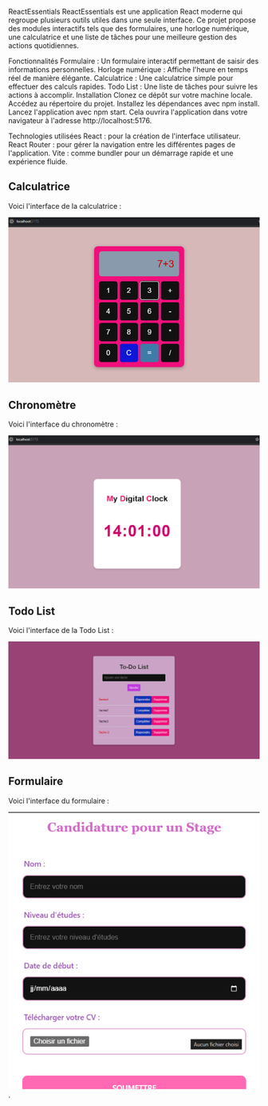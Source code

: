 ReactEssentials
ReactEssentials est une application React moderne qui regroupe plusieurs outils utiles dans une seule interface. Ce projet propose des modules interactifs tels que des formulaires, une horloge numérique, une calculatrice et une liste de tâches pour une meilleure gestion des actions quotidiennes.

Fonctionnalités
Formulaire : Un formulaire interactif permettant de saisir des informations personnelles.
Horloge numérique : Affiche l'heure en temps réel de manière élégante.
Calculatrice : Une calculatrice simple pour effectuer des calculs rapides.
Todo List : Une liste de tâches pour suivre les actions à accomplir.
Installation
Clonez ce dépôt sur votre machine locale.
Accédez au répertoire du projet.
Installez les dépendances avec npm install.
Lancez l'application avec npm start.
Cela ouvrira l'application dans votre navigateur à l'adresse http://localhost:5176.

Technologies utilisées
React : pour la création de l'interface utilisateur.
React Router : pour gérer la navigation entre les différentes pages de l'application.
Vite : comme bundler pour un démarrage rapide et une expérience fluide.


## Calculatrice

Voici l'interface de la calculatrice :

![Calculatrice](src/assets/Calculatrice.png)

## Chronomètre

Voici l'interface du chronomètre :

![Chronomètre](src/assets/Chrono.png)

## Todo List

Voici l'interface de la Todo List :

![Todo List](src/assets/Todolist.png)

## Formulaire

Voici l'interface du formulaire :

![Formulaire](src/assets/Formulaire.png)
.
